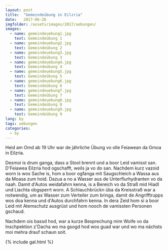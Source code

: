```yaml
---
layout: post
title:  "Gemeindeübung in Eilzria"
date:   2017-06-26
imgfolder: /assets/images/2017/uebungen/
images:
  - name: gemeindeuebung1.jpg
    text: Gemeindeübung 1
  - name: gemeindeuebung2.jpg
    text: Gemeindeübung 2
  - name: gemeindeuebung3.jpg
    text: Gemeindeübung 3
  - name: gemeindeuebung4.jpg
    text: Gemeindeübung 4
  - name: gemeindeuebung5.jpg
    text: Gemeindeübung 5
  - name: gemeindeuebung6.jpg
    text: Gemeindeübung 6
  - name: gemeindeuebung7.jpg
    text: Gemeindeübung 7
  - name: gemeindeuebung8.jpg
    text: Gemeindeübung 8
  - name: gemeindeuebung9.jpg
    text: Gemeindeübung 9
lang: by
tags: uebungen
categories:
  - by
---
```


Heid am Omd ab 19 Uhr war de jährliche Übung vo olle Feiawean da Gmoa in Eilzria.

Desmoi is drum ganga, dass a Stool brennt und a boor Leid vamisst san. D'Feiawea Eilzria hod ogschafft, weils ja vo do san. Nachdem kurz vazoid worn is wos Sache is, hom a boor ogfanga mit Saugschleich a Wassa aus da Moasa zum hoid. Dazua a no a Wasser aus de Unterflurhydranten vo da naah. Damit d'Autos weidafahrn kenna, is a Bereich vo da Straß mid Hiadl und Liachta obgsperrt worn. A Schlauchbrückn üba da Kreisstraß war a notwendig, um as Wasser zum Verteiler zum bringa, damit de Angrifftrupps wos doa kenna und d'Autos durchfahrn kenna. In dera Zeid hom si a boor Leid mit Atemschutz ausgrüst und hom nooch de vamissten Personen gschaud.

Nachdem ois bassd hod, war a kurze Besprechung mim Woife vo da Inschpektion z'Dacha wo ma gsogd hod wos guad war und wo ma nächsts moi mehra drauf schaun soit.

{% include gal.html %}
